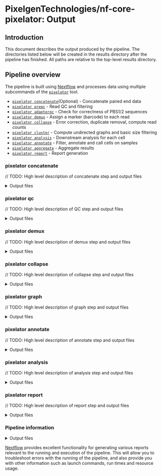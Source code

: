 # PixelgenTechnologies/nf-core-pixelator: Output

## Introduction

This document describes the output produced by the pipeline.
The directories listed below will be created in the results directory after the pipeline has finished. All paths are relative to the top-level results directory.

<!-- TODO nf-core: Write this documentation describing your workflow's output -->

## Pipeline overview

The pipeline is built using [Nextflow](https://www.nextflow.io/) and processes data using multiple subcommands of the [`pixelator`](https://github.com/PixelgenTechnologies/pixelator) tool.

- [`pixelator concatenate`](#pixelator-concatenate)(Optional) - Concatenate paired end data
- [`pixelator preqc`](#pixelator-preqc) - Read QC and filtering
- [`pixelator adapterqc`](#pixelator-adapterqc) - Check for correctness of PBS1/2 sequences
- [`pixelator demux`](#pixelator-demux) - Assign a marker (barcode) to each read
- [`pixelator collapse`](#pixelator-collapse) - Error correction, duplicate removal, compute read counts
- [`pixelator cluster`](#pixelator-cluster) - Compute undirected graphs and basic size filtering
- [`pixelator analysis`](#pixelator-analysis) - Downstream analysis for each cell
- [`pixelator annotate`](#pixelator-annotate) - Filter, annotate and call cells on samples
- [`pixelator aggregate`](#pixelator-aggregate) - Aggregate results
- [`pixelator report`](#pixelator-report) - Report generation

### pixelator concatenate

// TODO: High level description of concatenate step and output files

<details markdown="1">
<summary>Output files</summary>

- `pixelator`
  - `concatenate`
    - `<sample-id>.merged.fastq.gz`:
      Combine R1 and R2 reads into full amplicon reads and calculate Q30 scores for the amplicon regions.
    - `<sample-id>.report.json`: Q30 metrics of the amplicon.
    - `<sample-id>.meta.json`: Command invocation metadata.
- `logs`
  - *pixelator-concatenate.log`: pixelator log output.

</details>

### pixelator qc

// TODO: High level description of QC step and output files

<details markdown="1">
<summary>Output files</summary>

- `pixelator`
  - `preqc`
    - `<sample-id>.processed.fastq.gz`: Processed reads.
    - `<sample-id>.failed.fastq.gz`: Discarded reads.
    - `<sample-id>.report.json`: Fastp json report.
    - `<sample-id>.meta.json`: Command invocation metadata.
  - `adapterqc`
    - `<sample-id>.processed.fastq.gz`: Processed reads.
    - `<sample-id>.failed.fastq.gz`: Discarded reads.
    - `<sample-id>.report.json`: Cutadapt json report.
    - `<sample-id>.meta.json`: Command invocation metadata.

- `logs` - `*pixelator-preqc.log`: pixelator log output.

</details>

### pixelator demux

// TODO: High level description of demux step and output files

<details markdown="1">
<summary>Output files</summary>

- `pixelator`
  - `demux`
    - `<sample-id>.processed-<antibody_name>.fastq.gz`: Reads demultiplexed per antibody.
    - `<sample-id>.failed.fastq.gz`: Discarded reads that do not match an antibody barcode.
    - `<sample-id>.report.json`: Cutadapt json report.
    - `<sample-id>.meta.json`: Command invocation metadata.

- `logs`
  - `*pixelator-demultiplex.log`: pixelator log output.

</details>

### pixelator collapse

// TODO: High level description of collapse step and output files

<details markdown="1">
<summary>Output files</summary>

- `pixelator`
  - `adapterqc`
    - `<sample-id>.collapsed.csv.gz`: Edgelist of the graph.
    - `<sample-id>.report.json`: Statistics for the collapse step.
    - `<sample-id>.meta.json`: Command invocation metadata.

- `logs`
  - `*pixelator-collapse.log`: pixelator log output.

</details>

### pixelator graph

// TODO: High level description of graph step and output files

<details markdown="1">
<summary>Output files</summary>

- `pixelator`
  - `cluster`
    - `<sample-id>.components_recovered.csv`
    - `<sample-id>.edgelist.csv.gz`
    - `<sample-id>.raw_edgelist.csv.gz`
    - `<sample-id>.meta.json`: Command invocation metadata.
    - `<sample-id>.report.json`
    - `*.meta.json`: Command invocation metadata.

- `logs`
  - `*pixelator-cluster.log`: pixelator log output.

</details>

### pixelator annotate

// TODO: High level description of annotate step and output files

<details markdown="1">
<summary>Output files</summary>

- `pixelator`
  - `annotate`
    - `<sample-id>.dataset.pxl`
    - `<sample-id>.meta.json`: Command invocation metadata.
    - `<sample-id>.rank_vs_size.png`
    - `<sample-id>.raw_components_metrics.csv`
    - `<sample-id>.report.json`
    - `<sample-id>.umap.png`

- `logs`
  - `*pixelator-annotate.log`: pixelator log output.
</details>

### pixelator analysis

// TODO: High level description of analysis step and output files

<details markdown="1">
<summary>Output files</summary>

- `pixelator`
  - `analysis`
    - `<sample-id>.dataset.pxl`
    - `<sample-id>.meta.json`: Command invocation metadata.
    - `<sample-id>.report.json`

- `logs`
  - `*pixelator-analysis.log`: pixelator log output.

</details>

### pixelator report

// TODO: High level description of report step and output files

<details markdown="1">
<summary>Output files</summary>

- `pixelator`
  - `report`
    - `<sample-id>_report.html`
- `logs`
  - `*pixelator-report.log`: Pixelator report log output.

</details>

### Pipeline information

<details markdown="1">
<summary>Output files</summary>

- `pipeline_info/`
  - Reports generated by Nextflow: `execution_report.html`, `execution_timeline.html`, `execution_trace.txt` and `pipeline_dag.dot`/`pipeline_dag.svg`.
  - Reports generated by the pipeline: `pipeline_report.html`, `pipeline_report.txt` and `software_versions.yml`. The `pipeline_report*` files will only be present if the `--email` / `--email_on_fail` parameter's are used when running the pipeline.
  - Reformatted samplesheet files used as input to the pipeline: `samplesheet.valid.csv`.
  - Metadata file with software versions, environment information and pipeline configuration for debugging: 'metadata.json'

</details>

[Nextflow](https://www.nextflow.io/docs/latest/tracing.html) provides excellent functionality for generating various reports relevant to the running and execution of the pipeline. This will allow you to troubleshoot errors with the running of the pipeline, and also provide you with other information such as launch commands, run times and resource usage.
